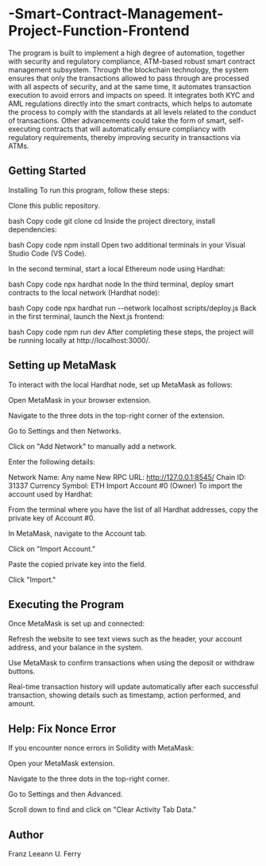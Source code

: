 # -Smart-Contract-Management-Project-Function-Frontend

The program is built to implement a high degree of automation, together with security and regulatory compliance, ATM-based robust smart contract management subsystem. Through the blockchain technology, the system ensures that only the transactions allowed to pass through are processed with all aspects of security, and at the same time, it automates transaction execution to avoid errors and impacts on speed. It integrates both KYC and AML regulations directly into the smart contracts, which helps to automate the process to comply with the standards at all levels related to the conduct of transactions. Other advancements could take the form of smart, self-executing contracts that will automatically ensure compliancy with regulatory requirements, thereby improving security in transactions via ATMs.

## Getting Started
Installing
To run this program, follow these steps:

Clone this public repository.

bash
Copy code
git clone [<repository-url>](https://github.com/MetacrafterChris/SCM-Starter.git)
cd <repository-directory>
Inside the project directory, install dependencies:

bash
Copy code
npm install
Open two additional terminals in your Visual Studio Code (VS Code).

In the second terminal, start a local Ethereum node using Hardhat:

bash
Copy code
npx hardhat node
In the third terminal, deploy smart contracts to the local network (Hardhat node):

bash
Copy code
npx hardhat run --network localhost scripts/deploy.js
Back in the first terminal, launch the Next.js frontend:

bash
Copy code
npm run dev
After completing these steps, the project will be running locally at http://localhost:3000/.

## Setting up MetaMask
To interact with the local Hardhat node, set up MetaMask as follows:

Open MetaMask in your browser extension.

Navigate to the three dots in the top-right corner of the extension.

Go to Settings and then Networks.

Click on "Add Network" to manually add a network.

Enter the following details:

Network Name: Any name
New RPC URL: http://127.0.0.1:8545/
Chain ID: 31337
Currency Symbol: ETH
Import Account #0 (Owner)
To import the account used by Hardhat:

From the terminal where you have the list of all Hardhat addresses, copy the private key of Account #0.

In MetaMask, navigate to the Account tab.

Click on "Import Account."

Paste the copied private key into the field.

Click "Import."

## Executing the Program
Once MetaMask is set up and connected:

Refresh the website to see text views such as the header, your account address, and your balance in the system.

Use MetaMask to confirm transactions when using the deposit or withdraw buttons.

Real-time transaction history will update automatically after each successful transaction, showing details such as timestamp, action performed, and amount.

## Help: Fix Nonce Error
If you encounter nonce errors in Solidity with MetaMask:

Open your MetaMask extension.

Navigate to the three dots in the top-right corner.

Go to Settings and then Advanced.

Scroll down to find and click on "Clear Activity Tab Data."

## Author

Franz Leeann U. Ferry

